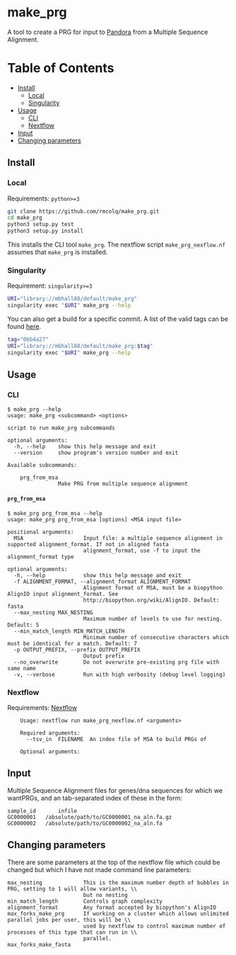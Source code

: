 # make_prg

A tool to create a PRG for input to [Pandora][pandora] from a Multiple Sequence
Alignment.

[TOC]: #

# Table of Contents
- [Install](#install)
  - [Local](#local)
  - [Singularity](#singularity)
- [Usage](#usage)
  - [CLI](#cli)
  - [Nextflow](#nextflow)
- [Input](#input)
- [Changing parameters](#changing-parameters)


## Install

### Local

Requirements: `python>=3`

```sh
git clone https://github.com/rmcolq/make_prg.git
cd make_prg
python3 setup.py test
python3 setup.py install
```

This installs the CLI tool `make_prg`. The nextflow script `make_prg_nexflow.nf` assumes
that `make_prg` is installed.

### Singularity

Requirement: `singularity>=3`

```sh
URI="library://mbhall88/default/make_prg"
singularity exec "$URI" make_prg --help
```

You can also get a build for a specific commit. A list of the valid tags can be found
[here][tags].

```sh
tag="0bb4a27"
URI="library://mbhall88/default/make_prg:$tag"
singularity exec "$URI" make_prg --help
```

## Usage

### CLI

```
$ make_prg --help
usage: make_prg <subcommand> <options>

script to run make_prg subcommands

optional arguments:
  -h, --help    show this help message and exit
  --version     show program's version number and exit

Available subcommands:

    prg_from_msa
                Make PRG from multiple sequence alignment
```

#### `prg_from_msa`

```
$ make_prg prg_from_msa --help
usage: make_prg prg_from_msa [options] <MSA input file>

positional arguments:
  MSA                   Input file: a multiple sequence alignment in supported alignment_format. If not in aligned fasta
                        alignment_format, use -f to input the alignment_format type

optional arguments:
  -h, --help            show this help message and exit
  -f ALIGNMENT_FORMAT, --alignment_format ALIGNMENT_FORMAT
                        Alignment format of MSA, must be a biopython AlignIO input alignment_format. See
                        http://biopython.org/wiki/AlignIO. Default: fasta
  --max_nesting MAX_NESTING
                        Maximum number of levels to use for nesting. Default: 5
  --min_match_length MIN_MATCH_LENGTH
                        Minimum number of consecutive characters which must be identical for a match. Default: 7
  -p OUTPUT_PREFIX, --prefix OUTPUT_PREFIX
                        Output prefix
  --no_overwrite        Do not overwrite pre-existing prg file with same name
  -v, --verbose         Run with high verbosity (debug level logging)
```

### Nextflow

Requirements: [Nextflow][nf]

```
    Usage: nextflow run make_prg_nexflow.nf <arguments>

    Required arguments:
      --tsv_in  FILENAME  An index file of MSA to build PRGs of

    Optional arguments:
```

## Input

Multiple Sequence Alignment files for genes/dna sequences for which we wantPRGs, and an
tab-separated index of these in the form:

```
sample_id       infile
GC0000001   /absolute/path/to/GC0000001_na_aln.fa.gz
GC0000002   /absolute/path/to/GC0000002_na_aln.fa
```

## Changing parameters

There are some parameters at the top of the nextflow file which could be changed but
which I have not made command line parameters:

```
max_nesting             This is the maximum number depth of bubbles in PRG, setting to 1 will allow variants, \\
                        but no nesting
min_match_length        Controls graph complexity
alignment_format        Any format accepted by biopython's AlignIO
max_forks_make_prg      If working on a cluster which allows unlimited parallel jobs per user, this will be \\
                        used by nextflow to control maximum number of processes of this type that can run in \\
                        parallel.
max_forks_make_fasta
```

[tags]: https://cloud.sylabs.io/library/mbhall88/default/make_prg
[pandora]: https://github.com/rmcolq/pandora
[nf]: https://www.nextflow.io/
